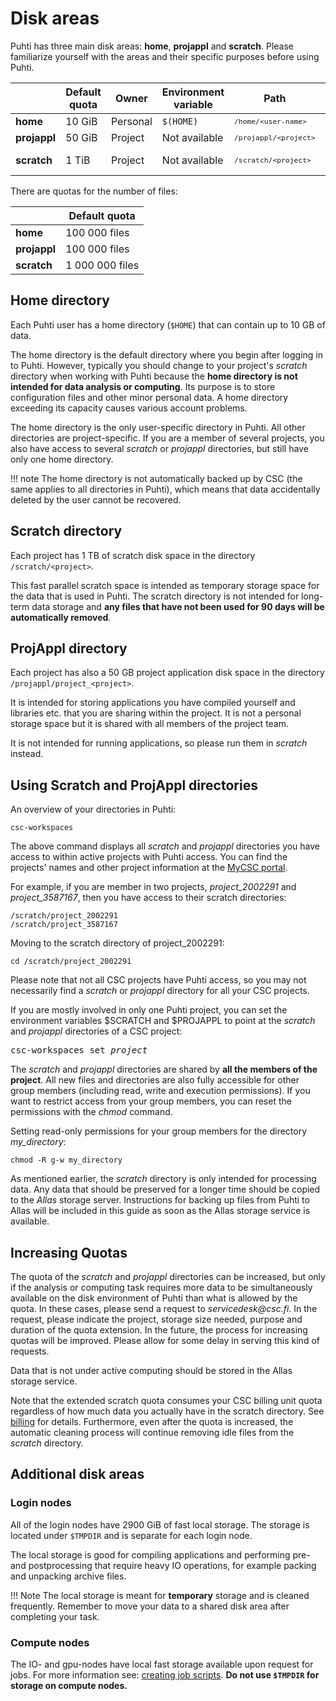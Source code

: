 # Disk areas

Puhti has three main disk areas: **home**, **projappl** and **scratch**. Please familiarize yourself with the areas and their specific purposes before using Puhti.

|              | Default quota | Owner    | Environment variable | Path                                            | Cleaning      |
| ------------ | ------------- | -------- | -------------------- | ----------------------------------------------- | ------------- |
| **home**     | 10 GiB        | Personal | `$(HOME)`            | <small>`/home/<user-name>`</small>              | No            |
| **projappl** | 50 GiB        | Project  | Not available        | <small>`/projappl/<project>`</small> | No            |
| **scratch**  | 1 TiB         | Project  | Not available        | <small>`/scratch/<project>`</small>  | Yes - 90 days |


There are quotas for the number of files:

|              | Default quota      |
| ------------ | -------------      |
| **home**     | 100 000 files      |
| **projappl** | 100 000 files      |
| **scratch**  | 1 000 000 files    |


## Home directory

Each Puhti user has a home directory (`$HOME`) that can contain up to 10 GB of
data.

The home directory is the default directory where you begin after logging in
to Puhti. However, typically you should change to your project's _scratch_
directory when working with Puhti because the **home directory is not intended for data analysis or computing**. Its purpose is to store configuration files and other minor personal data. A home directory exceeding its capacity causes various account problems.

The home directory is the only user-specific directory in Puhti. All other directories
are project-specific. If you are a member of several projects, you also have access
to several _scratch_ or _projappl_ directories, but still have only one home directory.

!!! note
    The home directory is not automatically backed up by CSC (the same applies to
    all directories in Puhti), which means that data accidentally deleted by the
    user cannot be recovered.


## Scratch directory

Each project has 1 TB of scratch disk space in the directory
`/scratch/<project>`.

This fast parallel scratch space is intended as temporary storage
space for the data that is used in Puhti. The scratch directory is not intended for
long-term data storage and **any files that have not been used for 90 days will
be automatically removed**.

## ProjAppl directory

Each project has also a 50 GB project application disk space in the directory
`/projappl/project_<project>`.

It is intended for storing applications you have compiled yourself and libraries
etc. that you are sharing within the project. It is not a personal storage space but it
is shared with all members of the project team.

It is not intended for running applications, so please run them in _scratch_ instead.

## Using Scratch and ProjAppl directories

An overview of your directories in Puhti:
```text
csc-workspaces 
```
The above command displays all _scratch_ and _projappl_ directories you have access to within
active projects with Puhti access. You can find the projects' names and
other project information at the [MyCSC portal](https://my.csc.fi).

For example, if you are member in two projects, _project_2002291_
and _project_3587167_, then you have access to their scratch directories:
```text
/scratch/project_2002291
/scratch/project_3587167
```
Moving to the scratch directory of project_2002291:
```text
cd /scratch/project_2002291
```
Please note that not all CSC projects have Puhti access, so you may not
necessarily find a _scratch_ or _projappl_ directory for all your CSC projects.

If you are mostly involved in only one Puhti project, you can set the
environment variables $SCRATCH and $PROJAPPL to point at the _scratch_ and
_projappl_ directories of a CSC project:
<pre>
csc-workspaces set <i>project</i>
</pre>

The _scratch_ and _projappl_ directories are shared by **all the members of the
project**. All new files and directories are also fully accessible for other
group members (including read, write and execution permissions). If you want
to restrict access from your group members, you can reset the permissions with
the _chmod_ command.

Setting read-only permissions for your group members for the directory
*my_directory*:
```text
chmod -R g-w my_directory
```

As mentioned earlier, the _scratch_ directory is only intended for processing data.
Any data that should be preserved for a longer time should be copied to the
_Allas_ storage server. Instructions for backing up files from Puhti to Allas
will be included in this guide as soon as the Allas storage service is available.


## Increasing Quotas


The quota of the _scratch_ and _projappl_ directories can be increased, but only if the
analysis or computing task requires more data to be simultaneously available
on the disk environment of Puhti than what is allowed by the quota. In these cases,
please send a request to
_servicedesk@csc.fi_.  In the request, please indicate the project,
storage size needed, purpose and duration of the quota
extension. In the future, the process for increasing quotas will be
improved. Please allow for some delay in serving this kind of requests.

Data that is not under active computing should be stored in the Allas
storage service.

Note that the extended scratch quota consumes your CSC billing unit
quota regardless of how much data you actually have in the scratch
directory. See [billing](../accounts/billing.md) for details.
Furthermore, even after the quota is increased, the automatic cleaning
process will continue removing idle files from the _scratch_ directory.


## Additional disk areas

### Login nodes

All of the login nodes have 2900 GiB of fast local storage. The storage
is located under `$TMPDIR` and is separate for each login node.  

The local storage is good for compiling applications and performing 
pre- and postprocessing that require heavy IO operations, for example packing and unpacking 
archive files. 

!!! Note
    The local storage is meant for **temporary** storage and is cleaned frequently.
    Remember to move your data to a shared disk area after completing your task. 

### Compute nodes 

The IO- and gpu-nodes have local fast storage available upon request for jobs.
For more information see: [creating job scripts](running/creating-job-scripts.md#local-storage). 
**Do not use `$TMPDIR` for storage on compute nodes.**
